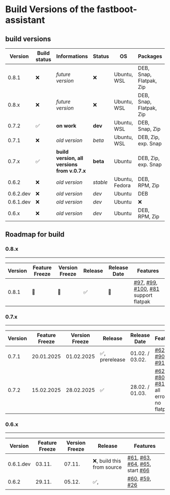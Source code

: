 # Build Versions of the fastboot-assistant
## build versions

| Version     | Build status                 | Informations                                    | Status             | OS                | Packages                    |
| ----------- | ---------------------------- | ----------------------------------------------- | ------------------ | ----------------- | --------------------------- |
| 0.8.1       | :x:                          | *future version*                                | :x:                | Ubuntu, WSL       | DEB, Snap, Flatpak, Zip     |
| 0.8.x       | :x:                          | *future version*                                | :x:                | Ubuntu, WSL       | DEB, Snap, Flatpak, Zip     |
| 0.7.2       | :white_check_mark:           | **on work**                                     | **dev**            | Ubuntu, WSL       | DEB, Snap, Zip              |
| 0.7.1       | :x:                          | *old version*                                   | *beta*             | Ubuntu, WSL       | DEB, Zip, exp. Snap         |
| 0.7.x       | :white_check_mark:           | **build version, all versions from v.0.7.x**    | **beta**           | Ubuntu            | DEB, Zip, exp. Snap         |
| 0.6.2       | :x:                          | *old version*                                   | *stable*           | Ubuntu, Fedora    | DEB, RPM, Zip               |
| 0.6.2.dev   | :x:                          | *old version*                                   | *dev*              | Ubuntu            | DEB                         |          
| 0.6.1.dev   | :x:                          | *old version*                                   | *dev*              | Ubuntu            | :x:                         |         
| 0.6.x       | :x:                          | *old version*                                   | *dev*              | Ubuntu            | DEB, RPM, Zip               |

## Roadmap for build
### 0.8.x
---
| Version     | Feature Freeze        | Version Freeze      | Release                         | Release Date      | Features                          |
| ----------- | --------------------- | ------------------- | --------------------------------| ----------------- | --------------------------------- |
| 0.8.1       | &#x1F914;             | &#x1F914;           | :white_check_mark:              | &#x1F914;         | [#97](https://github.com/NachtsternBuild/fastboot-assistant/issues/97), [#99](https://github.com/NachtsternBuild/fastboot-assistant/issues/99), [#100](https://github.com/NachtsternBuild/fastboot-assistant/issues/100), [#81](https://github.com/NachtsternBuild/fastboot-assistant/issues/81) support flatpak |


### 0.7.x
---
| Version     | Feature Freeze        | Version Freeze      | Release                         | Release Date      | Features                          |
| ----------- | --------------------- | ------------------- | --------------------------------| ----------------- | --------------------------------- |
| 0.7.1       | 20.01.2025            | 01.02.2025          | :white_check_mark:, prerelease  | 01.02. / 03.02.   | [#62](https://github.com/NachtsternBuild/fastboot-assistant/issues/62), [#90](https://github.com/NachtsternBuild/fastboot-assistant/issues/90), [#91](https://github.com/NachtsternBuild/fastboot-assistant/issues/91) |
| 0.7.2       | 15.02.2025            | 28.02.2025          | :white_check_mark:              | 28.02. / 01.03.   | [#62](https://github.com/NachtsternBuild/fastboot-assistant/issues/62), [#80](https://github.com/NachtsternBuild/fastboot-assistant/issues/80), [#81](https://github.com/NachtsternBuild/fastboot-assistant/issues/81), fix all errors, no flatpak |

### 0.6.x
---
| Version     | Feature Freeze        | Version Freeze      | Release                       | Features                          |
| ----------- | --------------------- | ------------------- | ------------------------------| --------------------------------- |
| 0.6.1.dev   | 03.11.                | 07.11.              | :x:, build this from source   | [#61](https://github.com/NachtsternBuild/fastboot-assistant/issues/61), [#63](https://github.com/NachtsternBuild/fastboot-assistant/issues/63), [#64](https://github.com/NachtsternBuild/fastboot-assistant/issues/64), [#65](https://github.com/NachtsternBuild/fastboot-assistant/issues/65), start [#66](https://github.com/NachtsternBuild/fastboot-assistant/issues/66)               |
| 0.6.2       | 29.11.                | 05.12.              | :white_check_mark:,           | [#60](https://github.com/NachtsternBuild/fastboot-assistant/issues/60), [#59](https://github.com/NachtsternBuild/fastboot-assistant/issues/59), [#26](https://github.com/NachtsternBuild/fastboot-assistant/issues/26)          |

